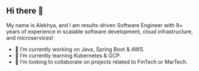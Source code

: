 ## Hi there 👋

My name is Alekhya, and I am results-driven Software Engineer with 9+ years of experience in scalable software development, cloud infrastructure, and microservices!

- 🔭 I’m currently working on Java, Spring Boot & AWS.
- 🌱 I’m currently learning Kubernetes & GCP.
- 👯 I’m looking to collaborate on projects related to FinTech or MarTech.

<!--
**AlekhyaChennupati/AlekhyaChennupati** is a ✨ _special_ ✨ repository because its `README.md` (this file) appears on your GitHub profile.

Here are some ideas to get you started:

- 🔭 I’m currently working on ...
- 🌱 I’m currently learning ...
- 👯 I’m looking to collaborate on ...
- 🤔 I’m looking for help with ...
- 💬 Ask me about ...
- 📫 How to reach me: ...
- 😄 Pronouns: ...
- ⚡ Fun fact: ...
-->
